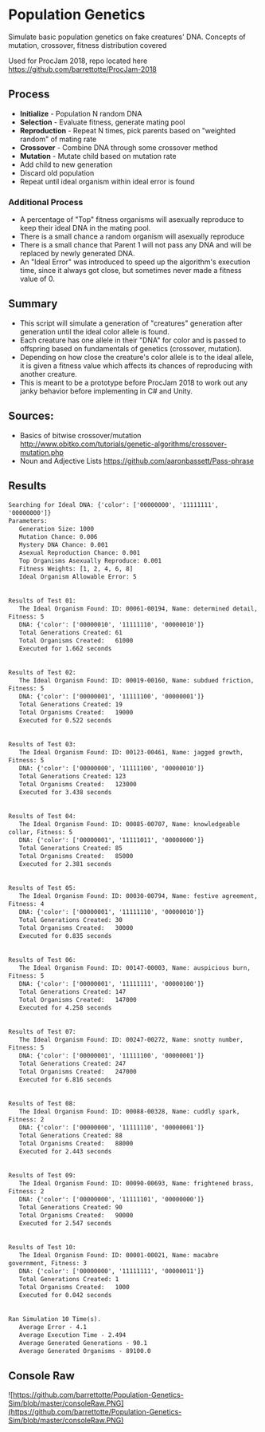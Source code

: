 # Population Genetics
Simulate basic population genetics on fake creatures' DNA. Concepts of mutation, crossover, fitness distribution covered

Used for ProcJam 2018, repo located here https://github.com/barrettotte/ProcJam-2018


## Process
* **Initialize** - Population N random DNA
* **Selection** - Evaluate fitness, generate mating pool
* **Reproduction** - Repeat N times, pick parents based on "weighted random" of mating rate
* **Crossover** - Combine DNA through some crossover method
* **Mutation** - Mutate child based on mutation rate
* Add child to new generation
* Discard old population
* Repeat until ideal organism within ideal error is found

### Additional Process
* A percentage of "Top" fitness organisms will asexually reproduce to keep their ideal DNA in the mating pool.
* There is a small chance a random organism will asexually reproduce
* There is a small chance that Parent 1 will not pass any DNA and will be replaced by newly generated DNA.
* An "Ideal Error" was introduced to speed up the algorithm's execution time, since it always got close, but sometimes never made a fitness value of 0.

## Summary
* This script will simulate a generation of "creatures" generation after generation until the ideal color allele is found.
* Each creature has one allele in their "DNA" for color and is passed to offspring based on fundamentals of genetics (crossover, mutation). 
* Depending on how close the creature's color allele is to the ideal allele, it is given a fitness value which affects its chances of reproducing with another creature.
* This is meant to be a prototype before ProcJam 2018 to work out any janky behavior before implementing in C# and Unity.

## Sources:
* Basics of bitwise crossover/mutation http://www.obitko.com/tutorials/genetic-algorithms/crossover-mutation.php
* Noun and Adjective Lists https://github.com/aaronbassett/Pass-phrase


## Results
```
Searching for Ideal DNA: {'color': ['00000000', '11111111', '00000000']}
Parameters: 
   Generation Size: 1000
   Mutation Chance: 0.006
   Mystery DNA Chance: 0.001
   Asexual Reproduction Chance: 0.001
   Top Organisms Asexually Reproduce: 0.001
   Fitness Weights: [1, 2, 4, 6, 8]
   Ideal Organism Allowable Error: 5


Results of Test 01: 
   The Ideal Organism Found: ID: 00061-00194, Name: determined detail, Fitness: 5
   DNA: {'color': ['00000010', '11111110', '00000010']}
   Total Generations Created: 61
   Total Organisms Created:   61000
   Executed for 1.662 seconds


Results of Test 02: 
   The Ideal Organism Found: ID: 00019-00160, Name: subdued friction, Fitness: 5
   DNA: {'color': ['00000001', '11111100', '00000001']}
   Total Generations Created: 19
   Total Organisms Created:   19000
   Executed for 0.522 seconds


Results of Test 03: 
   The Ideal Organism Found: ID: 00123-00461, Name: jagged growth, Fitness: 5
   DNA: {'color': ['00000000', '11111100', '00000010']}
   Total Generations Created: 123
   Total Organisms Created:   123000
   Executed for 3.438 seconds


Results of Test 04: 
   The Ideal Organism Found: ID: 00085-00707, Name: knowledgeable collar, Fitness: 5
   DNA: {'color': ['00000001', '11111011', '00000000']}
   Total Generations Created: 85
   Total Organisms Created:   85000
   Executed for 2.381 seconds


Results of Test 05: 
   The Ideal Organism Found: ID: 00030-00794, Name: festive agreement, Fitness: 4
   DNA: {'color': ['00000001', '11111110', '00000010']}
   Total Generations Created: 30
   Total Organisms Created:   30000
   Executed for 0.835 seconds


Results of Test 06: 
   The Ideal Organism Found: ID: 00147-00003, Name: auspicious burn, Fitness: 5
   DNA: {'color': ['00000001', '11111111', '00000100']}
   Total Generations Created: 147
   Total Organisms Created:   147000
   Executed for 4.258 seconds


Results of Test 07: 
   The Ideal Organism Found: ID: 00247-00272, Name: snotty number, Fitness: 5
   DNA: {'color': ['00000001', '11111100', '00000001']}
   Total Generations Created: 247
   Total Organisms Created:   247000
   Executed for 6.816 seconds


Results of Test 08: 
   The Ideal Organism Found: ID: 00088-00328, Name: cuddly spark, Fitness: 2
   DNA: {'color': ['00000000', '11111110', '00000001']}
   Total Generations Created: 88
   Total Organisms Created:   88000
   Executed for 2.443 seconds


Results of Test 09: 
   The Ideal Organism Found: ID: 00090-00693, Name: frightened brass, Fitness: 2
   DNA: {'color': ['00000000', '11111101', '00000000']}
   Total Generations Created: 90
   Total Organisms Created:   90000
   Executed for 2.547 seconds


Results of Test 10: 
   The Ideal Organism Found: ID: 00001-00021, Name: macabre government, Fitness: 3
   DNA: {'color': ['00000000', '11111111', '00000011']}
   Total Generations Created: 1
   Total Organisms Created:   1000
   Executed for 0.042 seconds


Ran Simulation 10 Time(s).
   Average Error - 4.1
   Average Execution Time - 2.494
   Average Generated Generations - 90.1
   Average Generated Organisms - 89100.0

```
## Console Raw
![https://github.com/barrettotte/Population-Genetics-Sim/blob/master/consoleRaw.PNG](https://github.com/barrettotte/Population-Genetics-Sim/blob/master/consoleRaw.PNG)
